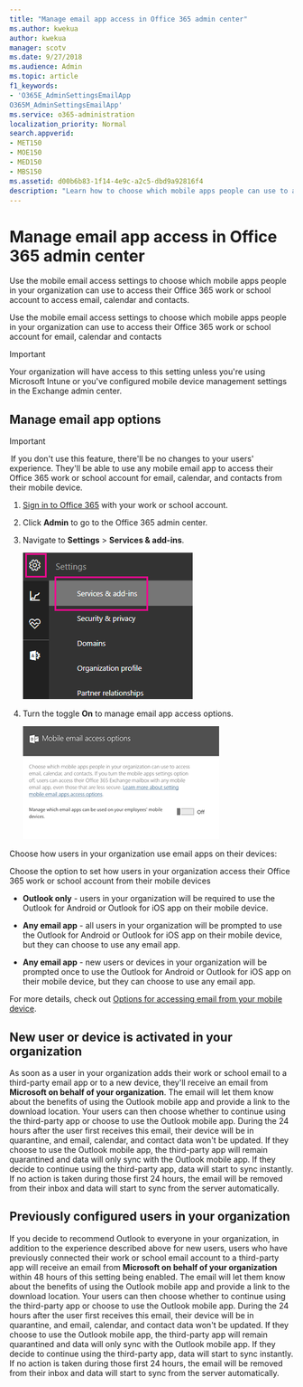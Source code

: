 ```yaml
---
title: "Manage email app access in Office 365 admin center"
ms.author: kwekua
author: kwekua
manager: scotv
ms.date: 9/27/2018
ms.audience: Admin
ms.topic: article
f1_keywords:
- 'O365E_AdminSettingsEmailApp
O365M_AdminSettingsEmailApp'
ms.service: o365-administration
localization_priority: Normal
search.appverid:
- MET150
- MOE150
- MED150
- MBS150
ms.assetid: d00b6b83-1f14-4e9c-a2c5-dbd9a92816f4
description: "Learn how to choose which mobile apps people can use to access email, calendar, and contacts."
---
```


# Manage email app access in Office 365 admin center

Use the mobile email access settings to choose which mobile apps people in your organization can use to access their Office 365 work or school account to access email, calendar and contacts.
  
Use the mobile email access settings to choose which mobile apps people in your organization can use to access their Office 365 work or school account for email, calendar and contacts
  
> [!IMPORTANT]
> Your organization will have access to this setting unless you're using Microsoft Intune or you've configured mobile device management settings in the Exchange admin center. 
  
## Manage email app options

> [!IMPORTANT]
>  If you don't use this feature, there'll be no changes to your users' experience. They'll be able to use any mobile email app to access their Office 365 work or school account for email, calendar, and contacts from their mobile device. 
  
1. [Sign in to Office 365](https://support.office.com/article/https://portal.office.com.aspx) with your work or school account. 
    
2. Click **Admin** to go to the Office 365 admin center. 
    
3. Navigate to **Settings** \> **Services &amp; add-ins**.
    
    ![In the navigation pane, click the Settings icon, and then click Services &amp; add-ins.](../media/192267c1-84ac-492c-aeba-7e653c7991db.png)
  
4. Turn the toggle **On** to manage email app access options. 
    
    ![Screenshot: Use the mobile email access settings to manage access to company email, calendar, and contacts on your employees' mobile devices.](../media/f031a555-32ee-43ff-a772-aa561781473b.png)
  
Choose how users in your organization use email apps on their devices:
  
Choose the option to set how users in your organization access their Office 365 work or school account from their mobile devices
  
- **Outlook only** - users in your organization will be required to use the Outlook for Android or Outlook for iOS app on their mobile device. 
    
- **Any email app** - all users in your organization will be prompted to use the Outlook for Android or Outlook for iOS app on their mobile device, but they can choose to use any email app. 
    
- **Any email app** - new users or devices in your organization will be prompted once to use the Outlook for Android or Outlook for iOS app on their mobile device, but they can choose to use any email app. 
    
For more details, check out [Options for accessing email from your mobile device](access-email-from-a-mobile-device.md).
  
## New user or device is activated in your organization

As soon as a user in your organization adds their work or school email to a third-party email app or to a new device, they'll receive an email from **Microsoft on behalf of your organization**. The email will let them know about the benefits of using the Outlook mobile app and provide a link to the download location. Your users can then choose whether to continue using the third-party app or choose to use the Outlook mobile app. During the 24 hours after the user first receives this email, their device will be in quarantine, and email, calendar, and contact data won't be updated. If they choose to use the Outlook mobile app, the third-party app will remain quarantined and data will only sync with the Outlook mobile app. If they decide to continue using the third-party app, data will start to sync instantly. If no action is taken during those first 24 hours, the email will be removed from their inbox and data will start to sync from the server automatically.
  
## Previously configured users in your organization

If you decide to recommend Outlook to everyone in your organization, in addition to the experience described above for new users, users who have previously connected their work or school email account to a third-party app will receive an email from **Microsoft on behalf of your organization** within 48 hours of this setting being enabled. The email will let them know about the benefits of using the Outlook mobile app and provide a link to the download location. Your users can then choose whether to continue using the third-party app or choose to use the Outlook mobile app. During the 24 hours after the user first receives this email, their device will be in quarantine, and email, calendar, and contact data won't be updated. If they choose to use the Outlook mobile app, the third-party app will remain quarantined and data will only sync with the Outlook mobile app. If they decide to continue using the third-party app, data will start to sync instantly. If no action is taken during those first 24 hours, the email will be removed from their inbox and data will start to sync from the server automatically. 
  

